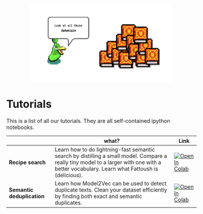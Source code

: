 <div align="center">
    <picture>
      <img width="75%", alt="Tutorials" src="../assets/images/tutorial_ezlo.png">
    </picture>
  </a>
</div>

# Tutorials

This is a list of all our tutorials. They are all self-contained ipython notebooks.

|                    | what?                                                                                                                                                                      | Link |
|--------------------|----------------------------------------------------------------------------------------------------------------------------------------------------------------------------|------|
| **Recipe search**   | Learn how to do lightning-fast semantic search by distilling a small model. Compare a really tiny model to a larger with one with a better vocabulary. Learn what Fattoush is (delicious). | [![Open In Colab](https://colab.research.google.com/assets/colab-badge.svg)](https://colab.research.google.com/github/minishlab/model2vec/blob/master/tutorials/recipe_search.ipynb)     |
| **Semantic deduplication** | Learn how Model2Vec can be used to detect duplicate texts. Clean your dataset efficiently by finding both exact and semantic duplicates. | [![Open In Colab](https://colab.research.google.com/assets/colab-badge.svg)](https://colab.research.google.com/github/minishlab/model2vec/blob/master/tutorials/semantic_deduplication.ipynb) |
